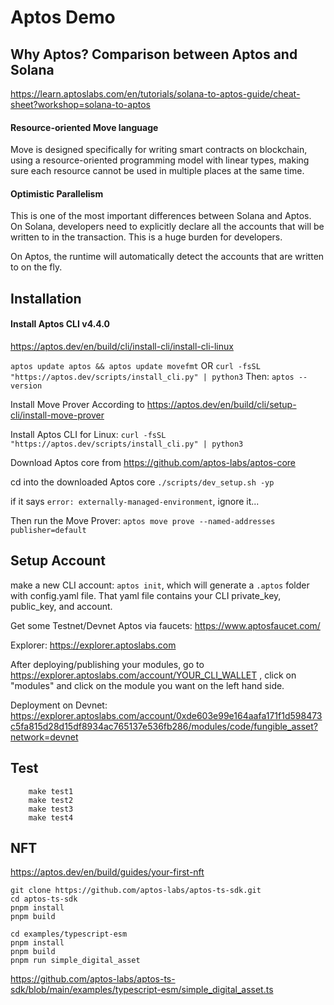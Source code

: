 # Aptos Demo

## Why Aptos? Comparison between Aptos and Solana
https://learn.aptoslabs.com/en/tutorials/solana-to-aptos-guide/cheat-sheet?workshop=solana-to-aptos

#### Resource-oriented Move language
Move is designed specifically for writing smart contracts on blockchain, using a resource-oriented programming model with linear types, making sure each resource cannot be used in multiple places at the same time.

#### Optimistic Parallelism
This is one of the most important differences between Solana and Aptos. 
On Solana, developers need to explicitly declare all the accounts that will be written to in the transaction. This is a huge burden for developers.

On Aptos, the runtime will automatically detect the accounts that are written to on the fly. 


## Installation 
#### Install Aptos CLI v4.4.0
https://aptos.dev/en/build/cli/install-cli/install-cli-linux

`aptos update aptos && aptos update movefmt`
OR
`curl -fsSL "https://aptos.dev/scripts/install_cli.py" | python3`
Then: `aptos --version`

Install Move Prover
According to https://aptos.dev/en/build/cli/setup-cli/install-move-prover

Install Aptos CLI for Linux: `curl -fsSL "https://aptos.dev/scripts/install_cli.py" | python3`

Download Aptos core from https://github.com/aptos-labs/aptos-core

cd into the downloaded Aptos core
`./scripts/dev_setup.sh -yp`

if it says `error: externally-managed-environment`, ignore it...

Then run the Move Prover:
`aptos move prove --named-addresses publisher=default`

## Setup Account
make a new CLI account: `aptos init`, which will generate a `.aptos` folder with config.yaml file. That yaml file contains your CLI private_key, public_key, and account. 

Get some Testnet/Devnet Aptos via faucets:
https://www.aptosfaucet.com/

Explorer: https://explorer.aptoslabs.com

After deploying/publishing your modules, go to https://explorer.aptoslabs.com/account/YOUR_CLI_WALLET , click on "modules" and click on the module you want on the left hand side.

Deployment on Devnet: https://explorer.aptoslabs.com/account/0xde603e99e164aafa171f1d598473c5fa815d28d15df8934ac765137e536fb286/modules/code/fungible_asset?network=devnet


## Test
```
	make test1
	make test2
	make test3
	make test4
```

## NFT
https://aptos.dev/en/build/guides/your-first-nft
```
git clone https://github.com/aptos-labs/aptos-ts-sdk.git
cd aptos-ts-sdk
pnpm install
pnpm build

cd examples/typescript-esm
pnpm install
pnpm build
pnpm run simple_digital_asset
```
https://github.com/aptos-labs/aptos-ts-sdk/blob/main/examples/typescript-esm/simple_digital_asset.ts

